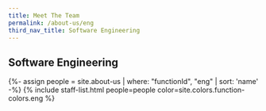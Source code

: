 ```yaml
---
title: Meet The Team
permalink: /about-us/eng
third_nav_title: Software Engineering
---
```


## **Software Engineering**

{%- assign people = site.about-us | where: "functionId", "eng" | sort: 'name' -%}
{% include staff-list.html people=people color=site.colors.function-colors.eng %}
